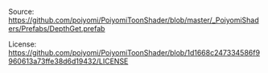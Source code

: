 ﻿Source:
https://github.com/poiyomi/PoiyomiToonShader/blob/master/_PoiyomiShaders/Prefabs/DepthGet.prefab

License:
https://github.com/poiyomi/PoiyomiToonShader/blob/1d1668c247334586f9960613a73ffe38d6d19432/LICENSE
